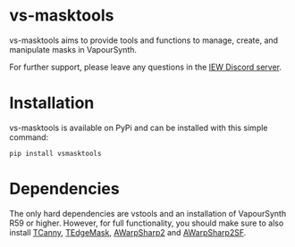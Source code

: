 # vs-masktools
vs-masktools aims to provide tools and functions to manage, create, and manipulate masks in VapourSynth.

For further support, please leave any questions in the [IEW Discord server](https://discord.gg/qxTxVJGtst).


# Installation
vs-masktools is available on PyPi and can be installed with this simple command:
```
pip install vsmasktools
```

# Dependencies 
The only hard dependencies are vstools and an installation of VapourSynth R59 or higher.
However, for full functionality, you should make sure to also install [TCanny](https://github.com/HomeOfVapourSynthEvolution/VapourSynth-TCanny), [TEdgeMask](https://github.com/dubhater/vapoursynth-tedgemask), [AWarpSharp2](https://github.com/dubhater/vapoursynth-awarpsharp2) and [AWarpSharp2SF](https://github.com/IFeelBloated/warpsharp).
